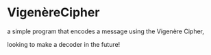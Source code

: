 # VigenèreCipher

a simple program that encodes a message using the Vigenère Cipher,

looking to make a decoder in the future!
